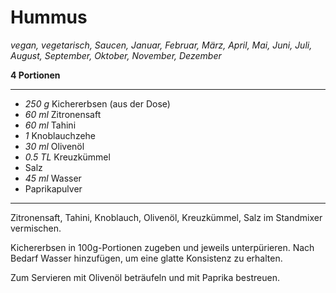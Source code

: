 # Hummus

*vegan, vegetarisch, Saucen, Januar, Februar, März, April, Mai, Juni, Juli, August, September, Oktober, November, Dezember*

**4 Portionen**

---

- *250 g* Kichererbsen (aus der Dose)
- *60 ml* Zitronensaft
- *60 ml* Tahini
- *1* Knoblauchzehe
- *30 ml* Olivenöl
- *0.5 TL* Kreuzkümmel
- Salz
- *45 ml* Wasser
- Paprikapulver

---

Zitronensaft, Tahini, Knoblauch, Olivenöl, Kreuzkümmel, Salz im Standmixer vermischen. 

Kichererbsen in 100g-Portionen zugeben und jeweils unterpürieren. Nach Bedarf Wasser hinzufügen, um eine glatte Konsistenz zu erhalten.

Zum Servieren mit Olivenöl beträufeln und mit Paprika bestreuen.
